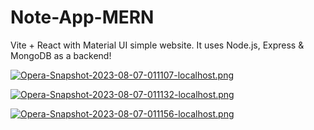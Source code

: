 # Note-App-MERN

Vite + React with Material UI simple website. It uses Node.js, Express & MongoDB as a backend!

[![Opera-Snapshot-2023-08-07-011107-localhost.png](https://i.postimg.cc/1RVj8H2v/Opera-Snapshot-2023-08-07-011107-localhost.png)](https://postimg.cc/0rxf3p8S)

[![Opera-Snapshot-2023-08-07-011132-localhost.png](https://i.postimg.cc/9Qbx6NwQ/Opera-Snapshot-2023-08-07-011132-localhost.png)](https://postimg.cc/cvKMYhcp)

[![Opera-Snapshot-2023-08-07-011156-localhost.png](https://i.postimg.cc/SKKZk7c7/Opera-Snapshot-2023-08-07-011156-localhost.png)](https://postimg.cc/QFRgq74H)

